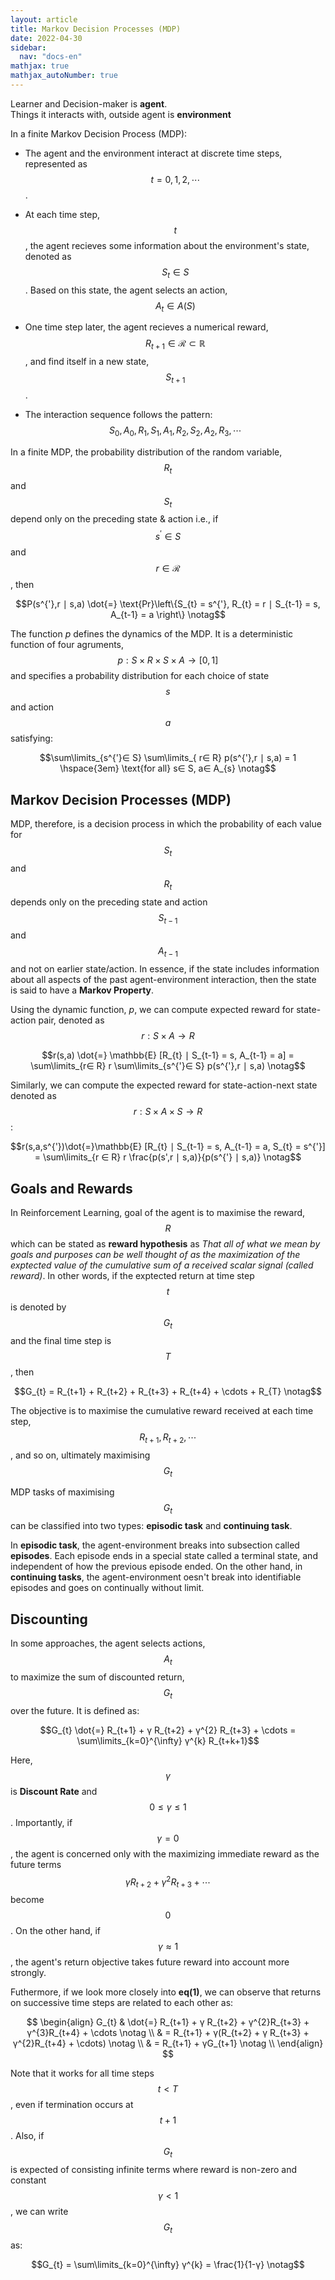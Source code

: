 ```yaml
---
layout: article
title: Markov Decision Processes (MDP)
date: 2022-04-30
sidebar:
  nav: "docs-en"
mathjax: true
mathjax_autoNumber: true
---
```


Learner and Decision-maker is __agent__.<br>
Things it interacts with, outside agent is __environment__

In a finite Markov Decision Process (MDP):

- The agent and the environment interact at discrete time steps, represented as $$t=0,1,2,\cdots$$.

- At each time step, $$t$$, the agent recieves some information about the environment's state, denoted as $$S_{t}∈ S$$. Based on this state, the agent selects an action, $$A_{t}∈ A(S)$$

- One time step later, the agent recieves a numerical reward, $$R_{t+1} ∈ \mathscr{R} ⊂ \mathbb{R}$$, and find itself in a new state, $$S_{t+1}$$.

- The interaction sequence follows the pattern: $$S_{0},A_{0},R_{1},S_{1},A_{1},R_{2},S_{2},A_{2},R_{3},\cdots $$

In a finite MDP, the probability distribution of the random variable, $$R_{t}$$ and $$S_{t}$$ depend only on the preceding state & action i.e., if $$s^{'}∈ S$$ and $$r ∈ \mathscr{R}$$, then

$$P(s^{'},r ∣  s,a) \dot{=} \text{Pr}\left\{S_{t} = s^{'}, R_{t} = r ∣  S_{t-1} = s, A_{t-1} = a \right\} \notag$$

The function _p_ defines the dynamics of the MDP. It is a deterministic function of four agruments,$$p: S × R × S × A → [0,1]$$ and specifies a probability distribution for each choice of state $$s$$ and action $$a$$ satisfying:

$$\sum\limits_{s^{'}∈ S} \sum\limits_{ r∈ R} p(s^{'},r ∣  s,a) = 1 \hspace{3em} \text{for all} s∈ S, a∈ A_{s} \notag$$

## Markov Decision Processes (MDP)

MDP, therefore, is a decision process in which the probability of each value for $$S_{t}$$ and $$R_{t}$$ depends only on the preceding state and action $$S_{t-1}$$ and $$A_{t-1}$$ and not on earlier state/action. In essence, if the state includes information about all aspects of the past agent-environment interaction, then the state is said to have a __Markov Property__.

Using the dynamic function, _p_, we can compute expected reward for state-action pair, denoted as $$r:S × A → R$$

$$r(s,a) \dot{=} \mathbb{E} [R_{t} ∣ S_{t-1} = s, A_{t-1} = a] = \sum\limits_{r∈ R} r \sum\limits_{s^{'}∈ S} p(s^{'},r ∣ s,a) \notag$$

Similarly, we can compute the expected reward for state-action-next state denoted as $$r:S× A × S → R$$:

$$r(s,a,s^{'})\dot{=}\mathbb{E} [R_{t} ∣  S_{t-1} = s, A_{t-1} = a, S_{t} = s^{'}] = \sum\limits_{r ∈ R} r \frac{p(s',r ∣ s,a)}{p(s^{'} ∣ s,a)} \notag$$

## Goals and Rewards

In Reinforcement Learning, goal of the agent is to maximise the reward, $$R$$ which can be stated as __reward hypothesis__ as _That all of what we mean by goals and purposes can be well thought of as the maximization of the exptected value of the cumulative sum of a received scalar signal (called reward)_. In other words, if the exptected return at time step $$t$$ is denoted by $$G_{t}$$ and the final time step is $$T$$, then

$$G_{t} = R_{t+1} + R_{t+2} + R_{t+3} + R_{t+4} + \cdots + R_{T} \notag$$

The objective is to maximise the cumulative reward received at each time step, $$R_{t+1}, R_{t+2},\cdots$$, and so on, ultimately maximising $$G_{t}$$

MDP tasks of maximising $$G_{t}$$ can be classified into two types: __episodic task__ and __continuing task__.

In __episodic task__, the agent-environment breaks into subsection called __episodes__. Each episode ends in a special state called a terminal state, and independent of how the previous episode ended. On the other hand, in __continuing tasks__, the agent-environment oesn't break into identifiable episodes and goes on continually without limit.

## Discounting

In some approaches, the agent selects actions, $$A_{t}$$ to maximize the sum of discounted return, $$G_{t}$$ over the future. It is defined as:

$$G_{t} \dot{=} R_{t+1} + γ R_{t+2} + γ^{2} R_{t+3} + \cdots  = \sum\limits_{k=0}^{\infty} γ^{k} R_{t+k+1}$$

Here, $$γ$$ is __Discount Rate__ and $$0 \le γ \le 1$$. Importantly, if $$γ= 0$$, the agent is concerned only with the maximizing immediate reward as the future terms $$γ  R_{t+2} + γ^{2}R_{t+3} + \cdots$$ become $$0$$.
On the other hand, if $$γ ≈ 1$$, the agent's return objective takes future reward into account more strongly.

Futhermore, if we look more closely into __eq(1)__, we can observe that returns on successive time steps are related to each other as:


$$
\begin{align}
G_{t} & \dot{=} R_{t+1} + γ R_{t+2} + γ^{2}R_{t+3} + γ^{3}R_{t+4} + \cdots \notag \\
& = R_{t+1} + γ(R_{t+2} + γ R_{t+3} + γ^{2}R_{t+4} + \cdots) \notag \\
& = R_{t+1} + γG_{t+1} \notag \\
\end{align}
$$

Note that it works for all time steps $$t \lt T$$ , even if termination occurs at $$t+1$$. Also, if $$G_{t}$$ is expected of consisting infinite terms where reward is non-zero and constant $$γ \lt 1$$, we can write $$G_{t}$$ as:

$$G_{t} = \sum\limits_{k=0}^{\infty} γ^{k} = \frac{1}{1-γ} \notag$$

